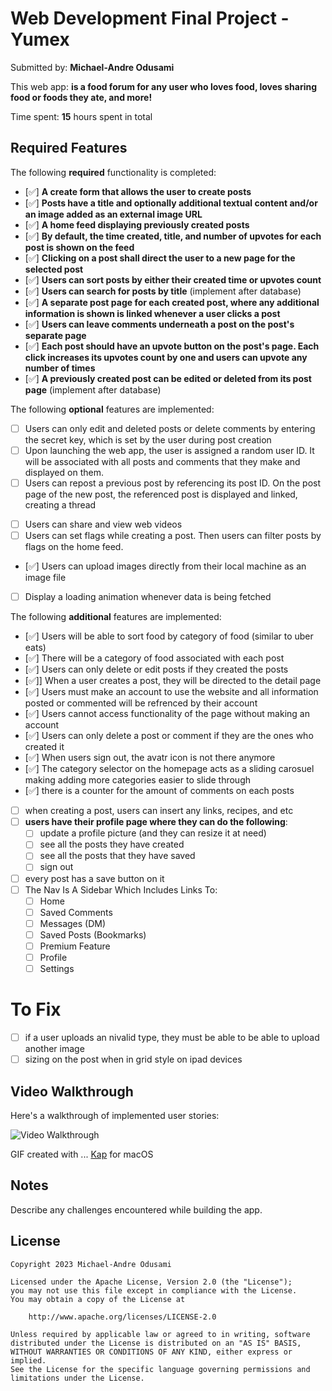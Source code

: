 # Web Development Final Project - Yumex

Submitted by: **Michael-Andre Odusami**

This web app: **is a food forum for any user who loves food, loves sharing food or foods they ate, and more!**

Time spent: **15** hours spent in total

## Required Features

The following **required** functionality is completed:

-   [✅] **A create form that allows the user to create posts**
-   [✅] **Posts have a title and optionally additional textual content and/or an image added as an external image URL**
-   [✅] **A home feed displaying previously created posts**
-   [✅] **By default, the time created, title, and number of upvotes for each post is shown on the feed**
-   [✅] **Clicking on a post shall direct the user to a new page for the selected post**
-   [✅] **Users can sort posts by either their created time or upvotes count**
-   [✅] **Users can search for posts by title** (implement after database)
-   [✅] **A separate post page for each created post, where any additional information is shown is linked whenever a user clicks a post**
-   [✅] **Users can leave comments underneath a post on the post's separate page**
-   [✅] **Each post should have an upvote button on the post's page. Each click increases its upvotes count by one and users can upvote any number of times**
-   [✅] **A previously created post can be edited or deleted from its post page** (implement after database)

The following **optional** features are implemented:

-   [ ] Users can only edit and deleted posts or delete comments by entering the secret key, which is set by the user during post creation
-   [ ] Upon launching the web app, the user is assigned a random user ID. It will be associated with all posts and comments that they make and displayed on them.
-   [ ] Users can repost a previous post by referencing its post ID. On the post page of the new post, the referenced post is displayed and linked, creating a thread
<!-- -   [✅] Users can customize the interface of the web app -->
-   [ ] Users can share and view web videos
-   [ ] Users can set flags while creating a post. Then users can filter posts by flags on the home feed.
-   [✅] Users can upload images directly from their local machine as an image file
-   [ ] Display a loading animation whenever data is being fetched

The following **additional** features are implemented:

-   [✅] Users will be able to sort food by category of food (similar to uber eats)
-   [✅] There will be a category of food associated with each post
-   [✅] Users can only delete or edit posts if they created the posts
-   [✅]] When a user creates a post, they will be directed to the detail page
-   [✅] Users must make an account to use the website and all information posted or commented will be refrenced by their account
-   [✅] Users cannot access functionality of the page without making an account
-   [✅] Users can only delete a post or comment if they are the ones who created it
-   [✅] When users sign out, the avatr icon is not there anymore
-   [✅] The category selector on the homepage acts as a sliding carosuel making adding more categories easier to slide through
-   [✅] there is a counter for the amount of comments on each posts
-   [ ] when creating a post, users can insert any links, recipes, and etc
-   [ ] **users have their profile page where they can do the following**:
    -   [ ] update a profile picture (and they can resize it at need)
    -   [ ] see all the posts they have created
    -   [ ] see all the posts that they have saved
    -   [ ] sign out
-   [ ] every post has a save button on it
-   [ ] The Nav Is A Sidebar Which Includes Links To:
    -   [ ] Home
    -   [ ] Saved Comments
    -   [ ] Messages (DM)
    -   [ ] Saved Posts (Bookmarks)
    -   [ ] Premium Feature
    -   [ ] Profile
    -   [ ] Settings

# To Fix

-   [ ] if a user uploads an nivalid type, they must be able to be able to upload another image
-   [ ] sizing on the post when in grid style on ipad devices

## Video Walkthrough

Here's a walkthrough of implemented user stories:

<img src='submission.gif' title='Video Walkthrough' width='' alt='Video Walkthrough' />

GIF created with ...
[Kap](https://getkap.co/) for macOS

## Notes

Describe any challenges encountered while building the app.

## License

    Copyright 2023 Michael-Andre Odusami

    Licensed under the Apache License, Version 2.0 (the "License");
    you may not use this file except in compliance with the License.
    You may obtain a copy of the License at

        http://www.apache.org/licenses/LICENSE-2.0

    Unless required by applicable law or agreed to in writing, software
    distributed under the License is distributed on an "AS IS" BASIS,
    WITHOUT WARRANTIES OR CONDITIONS OF ANY KIND, either express or implied.
    See the License for the specific language governing permissions and
    limitations under the License.
